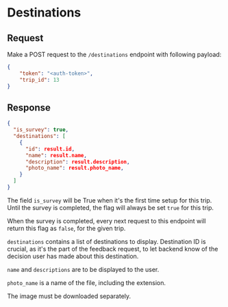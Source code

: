# Destinations

## Request 

Make a POST request to the `/destinations` endpoint with following payload:

```json
{
    "token": "<auth-token>",
    "trip_id": 13
}
```

## Response

```json
{
  "is_survey": true,
  "destinations": [
    {
      "id": result.id,
      "name": result.name,
      "description": result.description,
      "photo_name": result.photo_name,
    }
  ]
}
```

The field `is_survey` will be True when it's the first time setup for this trip.
Until the survey is completed, the flag will always be set `true` for this trip.

When the survey is completed, every next request to this endpoint will return
this flag as `false`, for the given trip.

`destinations` contains a list of destinations to display. Destination ID is crucial, 
as it's the part of the feedback request, to let backend know of the decision user has made about this destination.

`name` and `descriptions` are to be displayed to the user.

`photo_name` is a name of the file, including the extension.

The image must be downloaded separately.
